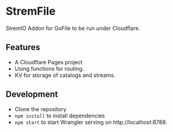 # StremFile

StremIO Addon for GoFile to be run under Cloudflare.

## Features

- A Cloudflare Pages project
- Using functions for routing.
- KV for storage of catalogs and streams.

## Development

- Clone the repository
- `npm install` to install dependencies
- `npm start` to start Wrangler serving on http://localhost:8788.
